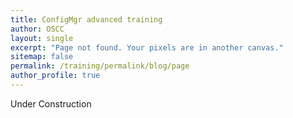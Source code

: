 ```yaml
---
title: ConfigMgr advanced training
author: OSCC
layout: single
excerpt: "Page not found. Your pixels are in another canvas."
sitemap: false
permalink: /training/permalink/blog/page
author_profile: true
---
```

Under Construction 